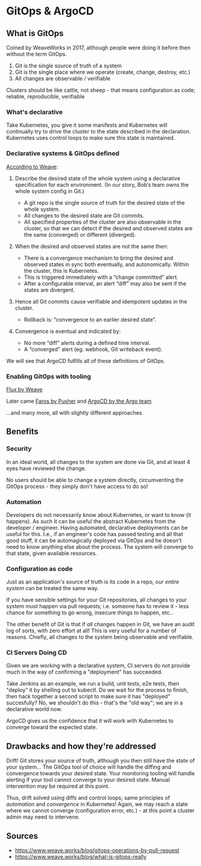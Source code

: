 # GitOps & ArgoCD

## What is GitOps

Coined by WeaveWorks in 2017, although people were doing it before then without the term GitOps.

1. Git is the single source of truth of a system
2. Git is the single place where we operate (create, change, destroy, etc.)
3. All changes are observable / verifiable

Clusters should be like cattle, not sheep - that means configuration as code; reliable, reproducible, verifiable

### What's declarative

Take Kubernetes, you give it some manifests and Kubernetes will continually try to drive the cluster to the state described in the declaration. Kubernetes uses control loops to make sure this state is maintained.

### Declarative systems & GitOps defined

[According to Weave](https://www.weave.works/blog/what-is-gitops-really):

1. Describe the desired state of the whole system using a declarative specification for each environment.  (In our story, Bob’s team owns the whole system config in Git.)
    * A git repo is the single source of truth for the desired state of the whole system.
    * All changes to the desired state are Git commits.
    * All specified properties of the cluster are also observable in the cluster, so that we can detect if the desired and observed states are the same (converged) or different (diverged).

2. When the desired and observed states are not the same then:
    * There is a convergence mechanism to bring the desired and observed states in sync both eventually, and autonomically.  Within the cluster, this is Kubernetes.
    * This is triggered immediately with a “change committed” alert.  
    * After a configurable interval, an alert “diff” may also be sent if the states are divergent.

3. Hence all Git commits cause verifiable and idempotent updates in the cluster.
    * Rollback is: “convergence to an earlier desired state”.

4. Convergence is eventual and indicated by:
    * No more “diff” alerts during a defined time interval.
    * A “converged” alert (eg. webhook, Git writeback event).

We will see that ArgoCD fulfills all of these definitions of GitOps.

### Enabling GitOps with tooling

[Flux by Weave](https://github.com/fluxcd/flux)

Later came [Faros by Pusher](https://github.com/pusher/faros) and [ArgoCD by the Argo team](https://github.com/argoproj/argo-cd)

...and many more, all with slightly different approaches.

## Benefits

### Security

In an ideal world, all changes to the system are done via Git, and at least 4 eyes have reviewed the change.

No users should be able to change a system directly, circumventing the GitOps process - they simply don't have access to do so!

### Automation

Developers do not necessarily know about Kubernetes, or want to know (it happens). As such it can be useful the abstract Kubernetes from the developer /  engineer. Having automated, declarative deployments can be useful for this. I.e., if an engineer's code has passed testing and all that good stuff, it can be automagically deployed via GitOps and he doesn't need to know anything else about the process. The system will converge to that state, given available resources.

### Configuration as code

Just as an application's source of truth is its code in a repo, our _entire system_ can be treated the same way.

If you have sensible settings for your Git repositories, all changes to your system must happen via pull requests; i.e. someone has to review it - less chance for something to go wrong, insecure things to happen, etc..

The other benefit of Git is that if _all_ changes happen in Git, we have an audit log of sorts, with zero effort at all! This is very useful for a number of reasons. Chiefly, all changes to the system being observable and verifiable.

### CI Servers Doing CD

Given we are working with a declarative system, CI servers do not provide much in the way of confirming a "deployment" has succeeded.

Take Jenkins as an example, we run a build, unit tests, e2e tests, then "deploy" it by shelling out to kubectl. Do we wait for the process to finish, then hack together a second script to make sure it has "deployed" succesfully? No, we shouldn't do this - that's the "old way"; we are in a declarative world now.

ArgoCD gives us the confidence that it will work with Kubernetes to converge toward the expected state.

## Drawbacks and how they're addressed

Drift! Git stores your source of truth, although you then still have the state of your system... The GitOps tool of choice will handle the diffing and convergence towards your desired state. Your monitoring tooling will handle alerting if your tool cannot converge to your desired state. Manual intervention may be required at this point.

Thus, drift solved using diffs and control loops; same principles of _automation_ and _convergence_ in Kubernetes! Again, we may reach a state where we cannot converge (configuration error, etc.) - at this point a cluster admin may need to intervene.

## Sources

* https://www.weave.works/blog/gitops-operations-by-pull-request
* https://www.weave.works/blog/what-is-gitops-really
